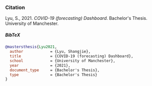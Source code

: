### Citation

Lyu, S., 2021. *COVID-19 (forecasting) Dashboard*. Bachelor's Thesis. University of Manchester.

##### BibTeX

```bibtex
@mastersthesis{Lyu2021,
  author            = {Lyu, Shangjie},
  title             = {COVID-19 (forecasting) Dashboard},
  school            = {University of Manchester},
  year              = {2021},
  document_type     = {Bachelor's Thesis},
  type              = {Bachelor's Thesis}
}
```
